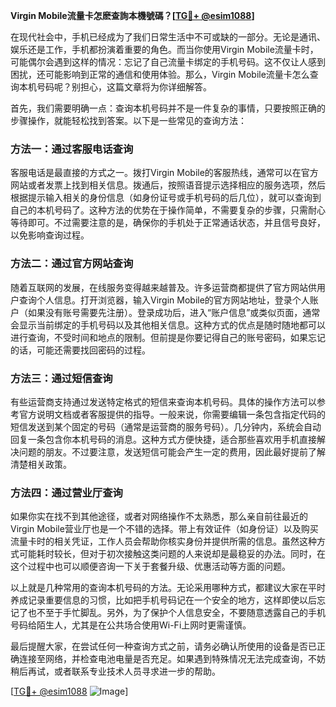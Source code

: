 **Virgin Mobile流量卡怎麽查詢本機號碼？[[TG💪+ @esim1088](https://t.me/s/esim1088)]**

在现代社会中，手机已经成为了我们日常生活中不可或缺的一部分。无论是通讯、娱乐还是工作，手机都扮演着重要的角色。而当你使用Virgin Mobile流量卡时，可能偶尔会遇到这样的情况：忘记了自己流量卡绑定的手机号码。这不仅让人感到困扰，还可能影响到正常的通信和使用体验。那么，Virgin Mobile流量卡怎么查询本机号码呢？别担心，这篇文章将为你详细解答。

首先，我们需要明确一点：查询本机号码并不是一件复杂的事情，只要按照正确的步骤操作，就能轻松找到答案。以下是一些常见的查询方法：

### 方法一：通过客服电话查询

客服电话是最直接的方式之一。拨打Virgin Mobile的客服热线，通常可以在官方网站或者发票上找到相关信息。拨通后，按照语音提示选择相应的服务选项，然后根据提示输入相关的身份信息（如身份证号或手机号码的后几位），就可以查询到自己的本机号码了。这种方法的优势在于操作简单，不需要复杂的步骤，只需耐心等待即可。不过需要注意的是，确保你的手机处于正常通话状态，并且信号良好，以免影响查询过程。

### 方法二：通过官方网站查询

随着互联网的发展，在线服务变得越来越普及。许多运营商都提供了官方网站供用户查询个人信息。打开浏览器，输入Virgin Mobile的官方网站地址，登录个人账户（如果没有账号需要先注册）。登录成功后，进入“账户信息”或类似页面，通常会显示当前绑定的手机号码以及其他相关信息。这种方式的优点是随时随地都可以进行查询，不受时间和地点的限制。但前提是你要记得自己的账号密码，如果忘记的话，可能还需要找回密码的过程。

### 方法三：通过短信查询

有些运营商支持通过发送特定格式的短信来查询本机号码。具体的操作方法可以参考官方说明文档或者客服提供的指导。一般来说，你需要编辑一条包含指定代码的短信发送到某个固定的号码（通常是运营商的服务号码）。几分钟内，系统会自动回复一条包含你本机号码的消息。这种方式方便快捷，适合那些喜欢用手机直接解决问题的朋友。不过要注意，发送短信可能会产生一定的费用，因此最好提前了解清楚相关政策。

### 方法四：通过营业厅查询

如果你实在找不到其他途径，或者对网络操作不太熟悉，那么亲自前往最近的Virgin Mobile营业厅也是一个不错的选择。带上有效证件（如身份证）以及购买流量卡时的相关凭证，工作人员会帮助你核实身份并提供所需的信息。虽然这种方式可能耗时较长，但对于初次接触这类问题的人来说却是最稳妥的办法。同时，在这个过程中也可以顺便咨询一下关于套餐升级、优惠活动等方面的问题。

以上就是几种常用的查询本机号码的方法。无论采用哪种方式，都建议大家在平时养成记录重要信息的习惯，比如把手机号码记在一个安全的地方，这样即使以后忘记了也不至于手忙脚乱。另外，为了保护个人信息安全，不要随意透露自己的手机号码给陌生人，尤其是在公共场合使用Wi-Fi上网时更需谨慎。

最后提醒大家，在尝试任何一种查询方式之前，请务必确认所使用的设备是否已正确连接至网络，并检查电池电量是否充足。如果遇到特殊情况无法完成查询，不妨稍后再试，或者联系专业技术人员寻求进一步的帮助。

[[TG💪+ @esim1088](https://t.me/s/esim1088) ![Image](https://i.postimg.cc/4NQfJmqS/Snipaste-2025-05-13-00-14-12.png)]